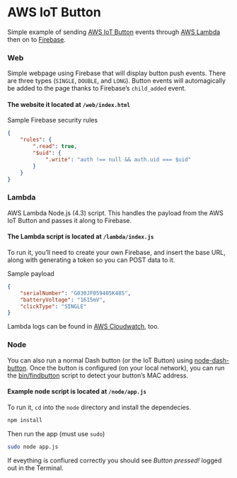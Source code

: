 # AWS IoT Button

Simple example of sending [AWS IoT Button](http://docs.aws.amazon.com/iot/latest/developerguide/iot-gs.html) events through [AWS Lambda](https://aws.amazon.com/lambda/) then on to [Firebase](https://www.firebase.com/).

### Web

Simple webpage using Firebase that will display button push events. There are three types (`SINGLE`, `DOUBLE`, and `LONG`). Button events will automagically be added to the page thanks to Firebase’s `child_added` event.

#### The website it located at `/web/index.html`

Sample Firebase security rules

```json
{
    "rules": {
        ".read": true,
        "$uid": {
            ".write": "auth !== null && auth.uid === $uid"
        }
    }
}
```

### Lambda

AWS Lambda Node.js (4.3) script. This handles the payload from the AWS IoT Button and passes it along to Firebase.

#### The Lambda script is located at `/lambda/index.js`

To run it, you’ll need to create your own Firebase, and insert the base URL, along with generating a token so you can POST data to it.

Sample payload

```json
{
    "serialNumber": "G030JF059405K485",
    "batteryVoltage": "1615mV",
    "clickType": "SINGLE"
}
```

Lambda logs can be found in [AWS Cloudwatch](https://aws.amazon.com/cloudwatch/), too.

### Node

You can also run a normal Dash button (or the IoT Button) using [node-dash-button](https://github.com/hortinstein/node-dash-button). Once the button is configured (on your local network), you can run the [bin/findbutton](https://github.com/hortinstein/node-dash-button/blob/master/bin/findbutton) script to detect your button’s MAC address.

#### Example node script is located at `/node/app.js`

To run it, `cd` into the `node` directory and install the dependecies.

```bash
npm install
```

Then run the app (must use `sudo`)

```bash
sudo node app.js
```

If eveything is confiured correctly you should see *Button pressed!* logged out in the Terminal.
